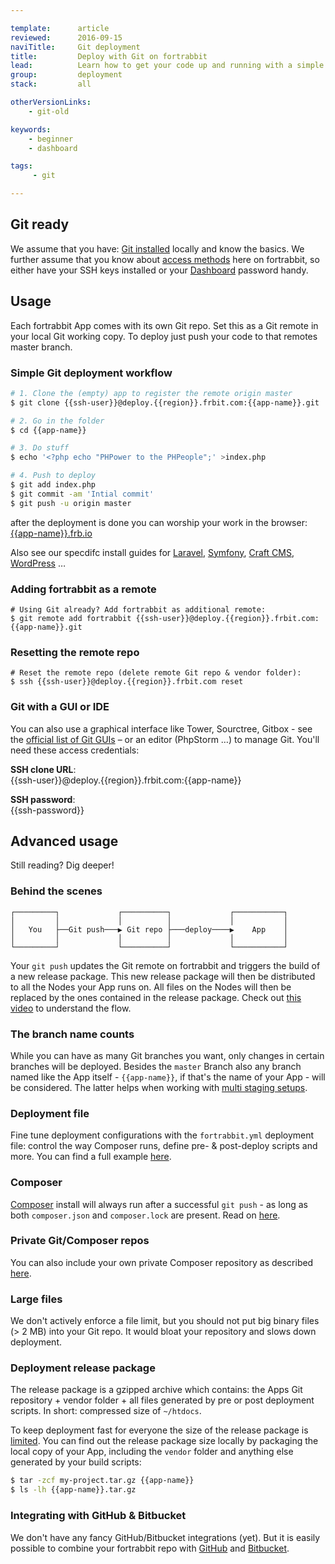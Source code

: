```yaml
---

template:      article
reviewed:      2016-09-15
naviTitle:     Git deployment
title:         Deploy with Git on fortrabbit
lead:          Learn how to get your code up and running with a simple git push.
group:         deployment
stack:         all

otherVersionLinks:
    - git-old

keywords:
    - beginner
    - dashboard

tags:
     - git

---
```


## Git ready

We assume that you have: [Git installed](git) locally and know the basics. We further assume that you know about [access methods](/access-methods) here on fortrabbit, so either have your SSH keys installed or your [Dashboard](/dashboard) password handy.

## Usage

Each fortrabbit App comes with its own Git repo. Set this as a Git remote in your local Git working copy. To deploy just push your code to that remotes master branch.

### Simple Git deployment workflow

```bash
# 1. Clone the (empty) app to register the remote origin master
$ git clone {{ssh-user}}@deploy.{{region}}.frbit.com:{{app-name}}.git

# 2. Go in the folder
$ cd {{app-name}}

# 3. Do stuff
$ echo '<?php echo "PHPower to the PHPeople";' >index.php

# 4. Push to deploy
$ git add index.php
$ git commit -am 'Intial commit'
$ git push -u origin master
```
after the deployment is done you can worship your work in the browser:  
[{{app-name}}.frb.io](https://{{app-name}}.frb.io)

Also see our specdifc install guides for [Laravel](/install-laravel), [Symfony](/install-symfony), [Craft CMS](/install-craft), [WordPress](/install-wordpress) …


### Adding fortrabbit as a remote

```
# Using Git already? Add fortrabbit as additional remote:
$ git remote add fortrabbit {{ssh-user}}@deploy.{{region}}.frbit.com:{{app-name}}.git
```

### Resetting the remote repo

```
# Reset the remote repo (delete remote Git repo & vendor folder):
$ ssh {{ssh-user}}@deploy.{{region}}.frbit.com reset
```


### Git with a GUI or IDE

You can also use a graphical interface like Tower, Sourctree, Gitbox - see the [official list of Git GUIs](https://git-scm.com/downloads/guis) – or an editor (PhpStorm …) to manage Git. You'll need these access credentials:

**SSH clone URL**:  
{{ssh-user}}@deploy.{{region}}.frbit.com:{{app-name}}

**SSH password**:  
{{ssh-password}}


<!--
| | |
|-|-|
| **SSH clone URL** | {{ssh-user}}@deploy.{{region}}.frbit.com:{{app-name}}              |
| **SSH password**  | {{ssh-password}}    |
-->





## Advanced usage

Still reading? Dig deeper!

### Behind the scenes

```nohighlight
┌─────────┐             ┌──────────┐             ┌───────────┐
│         │             │          │             │           │
│   You   ├──Git push───▶ Git repo ├───deploy────▶    App    │
│         │             │          │             │           │
└─────────┘             └──────────┘             └───────────┘
```

Your `git push` updates the Git remote on fortrabbit and triggers the build of a new release package. This new release package will then be distributed to all the Nodes your App runs on. All files on the Nodes will then be replaced by the ones contained in the release package. Check out [this video](deployment-architecture-video) to understand the flow.


### The branch name counts

While you can have as many Git branches you want, only changes in certain branches will be deployed. Besides the `master` Branch also any branch named like the App itself - `{{app-name}}`, if that's the name of your App - will be considered. The latter helps when working with [multi staging setups](multi-staging).

### Deployment file

Fine tune deployment configurations with the `fortrabbit.yml` deployment file: control the way Composer runs, define pre- & post-deploy scripts and more. You can find a full example [here](deployment-file-v2).

### Composer

[Composer](composer) install will always run after a successful `git push` - as long as both `composer.json` and `composer.lock` are present. Read on [here](composer).

### Private Git/Composer repos

You can also include your own private Composer repository as described [here](private-composer-repos).

### Large files

We don't actively enforce a file limit, but you should not put big binary files (> 2 MB) into your Git repo. It would bloat your repository and slows down deployment.


### Deployment release package

The release package is a gzipped archive which contains: the Apps Git repository + vendor folder + all files generated by pre or post deployment scripts. In short: compressed size of ``~/htdocs``.

To keep deployment fast for everyone the size of the release package is [limited](http://www.fortrabbit.com/specs#limits). You can find out the release package size locally by packaging the local copy of your App, including the `vendor` folder and anything else generated by your build scripts:

```bash
$ tar -zcf my-project.tar.gz {{app-name}}
$ ls -lh {{app-name}}.tar.gz
```

### Integrating with GitHub & Bitbucket

We don't have any fancy GitHub/Bitbucket integrations (yet). But it is easily possible to combine your fortrabbit repo with [GitHub](github) and [Bitbucket](bitbucket).
